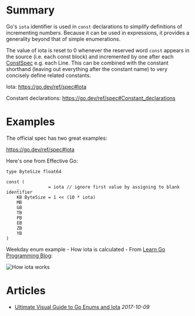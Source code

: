 # Summary

Go's ` iota ` identifier is used in ` const ` declarations to simplify definitions of incrementing numbers. Because it can be used in expressions, it provides a generality beyond that of simple enumerations.

The value of iota is reset to 0 whenever the reserved word ` const ` appears in the source (i.e. each const block) and incremented by one after each [ConstSpec](https://go.dev/ref/spec#ConstSpec) e.g. each Line.  This can be combined with the constant shorthand (leaving out everything after the constant name) to very concisely define related constants.

Iota: https://go.dev/ref/spec#Iota

Constant declarations: https://go.dev/ref/spec#Constant_declarations

# Examples

The official spec has two great examples:

https://go.dev/ref/spec#Iota

Here's one from Effective Go:

```
type ByteSize float64

const (
	_           = iota // ignore first value by assigning to blank identifier
	KB ByteSize = 1 << (10 * iota)
	MB
	GB
	TB
	PB
	EB
	ZB
	YB
)
```

Weekday enum example - How iota is calculated - From [Learn Go Programming Blog](https://blog.learngoprogramming.com):

![How iota works](https://cdn-images-1.medium.com/max/2000/1*sfAHT3zk-WjxSDRIDMpdaA.gif)

# Articles

* [Ultimate Visual Guide to Go Enums and Iota](https://blog.learngoprogramming.com/golang-const-type-enums-iota-bc4befd096d3) _2017-10-09_